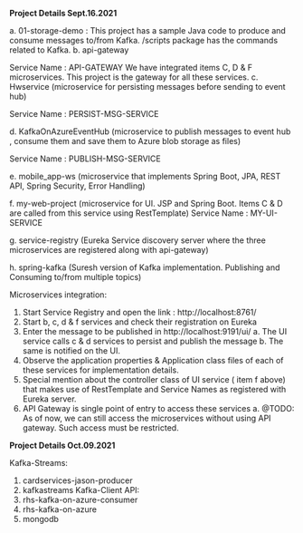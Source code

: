 **Project Details	Sept.16.2021**

a.	01-storage-demo :
This project has a sample Java code to produce and consume messages to/from Kafka.
/scripts package has the commands related to Kafka.
b.	api-gateway

Service Name : API-GATEWAY
We have integrated items C, D & F microservices. This project is the gateway for all these services.
c.	Hwservice (microservice for persisting messages before sending to event hub)

Service Name : PERSIST-MSG-SERVICE

d.	KafkaOnAzureEventHub (microservice to publish messages to event hub , consume them and save them to Azure blob storage as files)

Service Name : PUBLISH-MSG-SERVICE

e.	mobile_app-ws (microservice that implements Spring Boot, JPA, REST API, Spring Security, Error Handling)

f.	my-web-project (microservice for UI. JSP and Spring Boot. Items C & D are called from this service using RestTemplate)
Service Name : MY-UI-SERVICE

g.	service-registry (Eureka Service discovery server where the three microservices are registered along with api-gateway)

h.	spring-kafka (Suresh version of Kafka implementation. Publishing and Consuming to/from multiple topics)


Microservices integration:
1.	Start Service Registry and open the link : http://localhost:8761/
2.	Start b, c, d & f services and check their registration on Eureka
3.	Enter the message to be published in http://localhost:9191/ui/ 
a.	The UI service calls c & d services to persist and publish the message
b.	The same is notified on the UI.
4.	Observe the application properties & Application class files of each of these services for implementation details.
5.	Special mention about the controller class of UI service ( item f above) that makes use of RestTemplate and Service Names as registered with Eureka server.
6.	API Gateway is single point of entry to access these services
a.	@TODO: As of now, we can still access the microservices without using API gateway. Such access must be restricted.

**Project Details	Oct.09.2021**

Kafka-Streams:
1.	cardservices-jason-producer 
2.	kafkastreams
Kafka-Client API:
1.	rhs-kafka-on-azure-consumer
2.	rhs-kafka-on-azure
3.	mongodb


